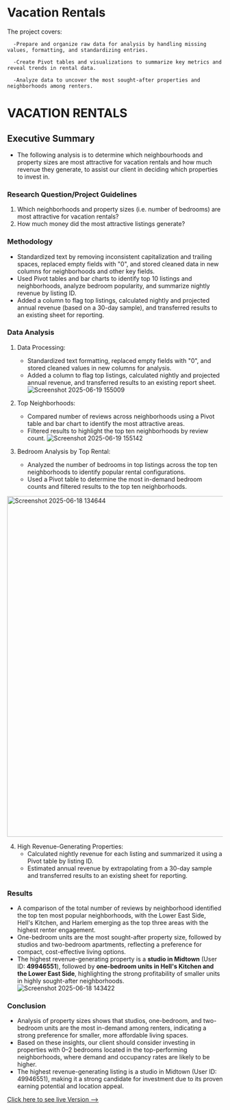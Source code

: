 # Vacation Rentals									

  The project covers:
    
      -Prepare and organize raw data for analysis by handling missing values, formatting, and standardizing entries.
      
      -Create Pivot tables and visualizations to summarize key metrics and reveal trends in rental data.
      
      -Analyze data to uncover the most sought-after properties and neighborhoods among renters.

# VACATION RENTALS

## Executive Summary
* The following analysis is to determine which neighbourhoods and property sizes are most attractive for vacation rentals and how much revenue they generate, to assist our client in deciding which properties to invest in.

### Research Question/Project Guidelines
1. Which neighborhoods and property sizes (i.e. number of bedrooms) are most attractive for vacation rentals?
2. How much money did the most attractive listings generate?

### Methodology
* Standardized text by removing inconsistent capitalization and trailing spaces, replaced empty fields with "0", and stored cleaned data in new columns for neighborhoods and other key fields.
* Used Pivot tables and bar charts to identify top 10 listings and neighborhoods, analyze bedroom popularity, and summarize nightly revenue by listing ID.
* Added a column to flag top listings, calculated nightly and projected annual revenue (based on a 30-day sample), and transferred results to an existing sheet for reporting.

### Data Analysis
1. Data Processing:
    * Standardized text formatting, replaced empty fields with "0", and stored cleaned values in new columns for analysis.
    * Added a column to flag top listings, calculated nightly and projected annual revenue, and transferred results to an existing report sheet.
![Screenshot 2025-06-19 155009](https://github.com/user-attachments/assets/e9a15dcf-5cf0-438b-a618-1a0ca52b0130)

2. Top Neighborhoods:
    * Compared number of reviews across neighborhoods using a Pivot table and bar chart to identify the most attractive areas.
    * Filtered results to highlight the top ten neighborhoods by review count.
![Screenshot 2025-06-19 155142](https://github.com/user-attachments/assets/47ebc948-35b5-4d6a-b39a-02a35ba69d3c)

3. Bedroom Analysis by Top Rental:
    * Analyzed the number of bedrooms in top listings across the top ten neighborhoods to identify popular rental configurations.
    * Used a Pivot table to determine the most in-demand bedroom counts and filtered results to the top ten neighborhoods.
<img width="796" alt="Screenshot 2025-06-18 134644" src="https://github.com/user-attachments/assets/8e4cb9c4-0cb2-4313-b714-425dc7b6a58f" />

4. High Revenue-Generating Properties:
    * Calculated nightly revenue for each listing and summarized it using a Pivot table by listing ID.
    * Estimated annual revenue by extrapolating from a 30-day sample and transferred results to an existing sheet for reporting.

### Results
  * A comparison of the total number of reviews by neighborhood identified the top ten most popular neighborhoods, with the Lower East Side, Hell's Kitchen, and Harlem emerging as the top three areas with the highest renter engagement.
  * One-bedroom units are the most sought-after property size, followed by studios and two-bedroom apartments, reflecting a preference for compact, cost-effective living options.
  * The highest revenue-generating property is a **studio in Midtown** (User ID: **49946551**), followed by **one-bedroom units in Hell's Kitchen and the Lower East Side**, highlighting the strong profitability of smaller units in highly sought-after neighborhoods.
![Screenshot 2025-06-18 143422](https://github.com/user-attachments/assets/56f16fe9-49f6-4342-a2b2-422b5b534491)

### Conclusion
* Analysis of property sizes shows that studios, one-bedroom, and two-bedroom units are the most in-demand among renters, indicating a strong preference for smaller, more affordable living spaces.
* Based on these insights, our client should consider investing in properties with 0–2 bedrooms located in the top-performing neighborhoods, where demand and occupancy rates are likely to be higher.
* The highest revenue-generating listing is a studio in Midtown (User ID: 49946551), making it a strong candidate for investment due to its proven earning potential and location appeal.

[Click here to see live Version --> ](https://docs.google.com/spreadsheets/d/1XGy0eCdSyyz_avJ2ikeeh4g6DTfHpYiuE-8i02rU_4U/edit?gid=1185972781#gid=1185972781)
